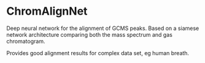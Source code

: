 # ChromAlignNet

Deep neural network for the alignment of GCMS peaks.
Based on a siamese network architecture comparing both the mass spectrum and gas chromatogram.

Provides good alignment results for complex data set, eg human breath.
